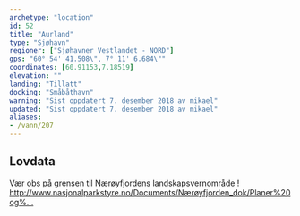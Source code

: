 ```yaml
---
archetype: "location"
id: 52
title: "Aurland"
type: "Sjøhavn"
regioner: ["Sjøhavner Vestlandet - NORD"]
gps: "60° 54' 41.508\", 7° 11' 6.684\""
coordinates: [60.91153,7.18519]
elevation: ""
landing: "Tillatt"
docking: "Småbåthavn"
warning: "Sist oppdatert 7. desember 2018 av mikael"
updated: "Sist oppdatert 7. desember 2018 av mikael"
aliases:
- /vann/207
---
```




## Lovdata

Vær obs på grensen til Nærøyfjordens landskapsvernområde !\
http://www.nasjonalparkstyre.no/Documents/Nærøyfjorden_dok/Planer%20og%…
